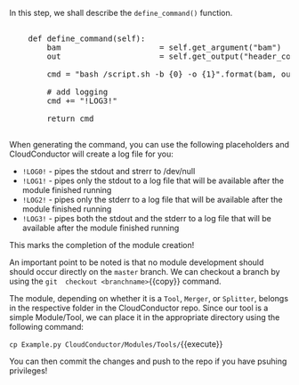 In this step, we shall describe the `define_command()` function.

<pre class="file" data-filename="Example.py" data-target="append">

	def define_command(self):
		bam 					= self.get_argument("bam")
		out 					= self.get_output("header_count")

		cmd = "bash /script.sh -b {0} -o {1}".format(bam, out)

		# add logging
		cmd += "!LOG3!"

		return cmd

</pre>

When generating the command, you can use the following placeholders and CloudConductor will create a log file for you:

* `!LOG0!` - pipes the stdout and strerr to /dev/null
* `!LOG1!` - pipes only the stdout to a log file that will be available after the module finished running
* `!LOG2!` - pipes only the stderr to a log file that will be available after the module finished running
* `!LOG3!` - pipes both the stdout and the stderr to a log file that will be available after the module finished running

This marks the completion of the module creation!

An important point to be noted is that no module development should should occur directly on the `master` branch. We can checkout a branch by using the `git  checkout <branchname>`{{copy}} command.

The module, depending on whether it is a `Tool`, `Merger`, or `Splitter`, belongs in the respective folder in the CloudConductor repo. Since our tool is a simple Module/Tool, we can place it in the appropriate directory using the following command:

`cp Example.py CloudConductor/Modules/Tools/`{{execute}}

You can then commit the changes and push to the repo if you have psuhing privileges!